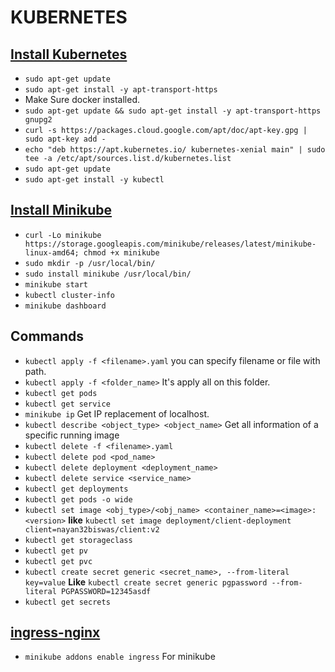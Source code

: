 # KUBERNETES

## [Install Kubernetes](https://kubernetes.io/docs/tasks/tools/install-kubectl/)

- `sudo apt-get update`
- `sudo apt-get install -y apt-transport-https`
- Make Sure docker installed.
- `sudo apt-get update && sudo apt-get install -y apt-transport-https gnupg2`
- `curl -s https://packages.cloud.google.com/apt/doc/apt-key.gpg | sudo apt-key add -`
- `echo "deb https://apt.kubernetes.io/ kubernetes-xenial main" | sudo tee -a /etc/apt/sources.list.d/kubernetes.list`
- `sudo apt-get update`
- `sudo apt-get install -y kubectl`
  
## [Install Minikube](https://kubernetes.io/docs/tasks/tools/install-minikube/)

- `curl -Lo minikube https://storage.googleapis.com/minikube/releases/latest/minikube-linux-amd64; chmod +x minikube`
- `sudo mkdir -p /usr/local/bin/`
- `sudo install minikube /usr/local/bin/`
- `minikube start`
- `kubectl cluster-info`
- `minikube dashboard`

## Commands

- `kubectl apply -f <filename>.yaml` you can specify filename or file with path.
- `kubectl apply -f <folder_name>` It's apply all on this folder.
- `kubectl get pods`
- `kubectl get service`
- `minikube ip` Get IP replacement of localhost.
- `kubectl describe <object_type> <object_name>` Get all information of a specific running image
- `kubectl delete -f <filename>.yaml`
- `kubectl delete pod <pod_name>`
- `kubectl delete deployment <deployment_name>`
- `kubectl delete service <service_name>`
- `kubectl get deployments`
- `kubectl get pods -o wide`
- `kubectl set image <obj_type>/<obj_name> <container_name>=<image>:<version>` **like** `kubectl set image deployment/client-deployment client=nayan32biswas/client:v2`
- `kubectl get storageclass`
- `kubectl get pv`
- `kubectl get pvc`
- `kubectl create secret generic <secret_name>, --from-literal key=value` **Like** `kubectl create secret generic pgpassword --from-literal PGPASSWORD=12345asdf`
- `kubectl get secrets`

## [ingress-nginx](https://kubernetes.github.io/ingress-nginx/deploy/)

- `minikube addons enable ingress` For minikube
